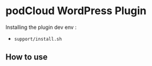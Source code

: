 # podCloud WordPress Plugin

Installing the plugin dev env :

- `support/install.sh`

## How to use
